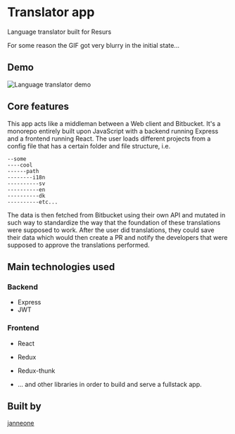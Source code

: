# Translator app
Language translator built for Resurs

For some reason the GIF got very blurry in the initial state...

## Demo
![Language translator demo](https://github.com/janneone/lang-trans/blob/master/lang-trans-github.gif)


## Core features
This app acts like a middleman between a Web client and Bitbucket.
It's a monorepo entirely built upon JavaScript with a backend running Express and a frontend running React.
The user loads different projects from a config file that has a certain folder and file structure, i.e.

```
--some
----cool
------path
--------i18n
----------sv
----------en
----------dk
----------etc...
```

The data is then fetched from Bitbucket using their own API and mutated in such way to standardize the way that the foundation of these translations were supposed to work. 
After the user did translations, they could save their data which would then create a PR and notify the developers that were supposed to approve the translations performed.


## Main technologies used
### Backend
* Express
* JWT

### Frontend
* React
* Redux
* Redux-thunk

* ... and other libraries in order to build and serve a fullstack app. 

## Built by
[janneone](https://github.com/janneone)
